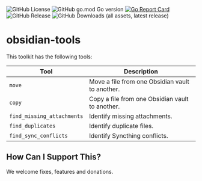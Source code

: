 ![GitHub License](https://img.shields.io/github/license/antfie/obsidian-tools)
![GitHub go.mod Go version](https://img.shields.io/github/go-mod/go-version/antfie/obsidian-tools)
[![Go Report Card](https://goreportcard.com/badge/github.com/antfie/obsidian-tools)](https://goreportcard.com/report/github.com/antfie/obsidian-tools)
![GitHub Release](https://img.shields.io/github/v/release/antfie/obsidian-tools)
![GitHub Downloads (all assets, latest release)](https://img.shields.io/github/downloads/antfie/obsidian-tools/latest/total)

# obsidian-tools

This toolkit has the following tools:

| Tool                       | Description                                     |
|----------------------------|-------------------------------------------------|
| `move`                     | Move a file from one Obsidian vault to another. |
| `copy`                     | Copy a file from one Obsidian vault to another. |
| `find_missing_attachments` | Identify missing attachments.                   |
| `find_duplicates`          | Identify duplicate files.                       |
| `find_sync_conflicts`      | Identify Syncthing conflicts.                   |

## How Can I Support This?

We welcome fixes, features and donations.
